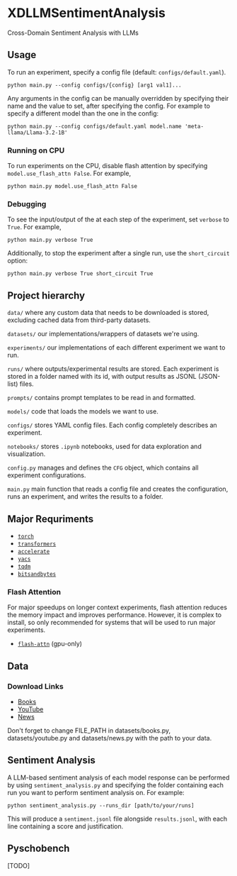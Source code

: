 # XDLLMSentimentAnalysis
Cross-Domain Sentiment Analysis with LLMs

## Usage

To run an experiment, specify a config file (default: `configs/default.yaml`).

`python main.py --config configs/{config} [arg1 val1]...`

Any arguments in the config can be manually overridden by specifying their name and the value to set, after specifying the config. For example to specify a different model than the one in the config:

`python main.py --config configs/default.yaml model.name 'meta-llama/Llama-3.2-1B'`

### Running on CPU

To run experiments on the CPU, disable flash attention by specifying `model.use_flash_attn False`.  For example,

`python main.py model.use_flash_attn False`

### Debugging

To see the input/output of the at each step of the experiment, set `verbose` to `True`.  For example,

`python main.py verbose True`

Additionally, to stop the experiment after a single run, use the `short_circuit` option:

`python main.py verbose True short_circuit True`

## Project hierarchy

`data/` where any custom data that needs to be downloaded is stored, excluding cached data from third-party datasets.

`datasets/` our implementations/wrappers of datasets we're using.

`experiments/` our implementations of each different experiment we want to run.  

`runs/` where outputs/experimental results are stored.  Each experiment is stored in a folder named with its id, with output results as JSONL (JSON-list) files.

`prompts/` contains prompt templates to be read in and formatted.

`models/` code that loads the models we want to use.

`configs/` stores YAML config files.  Each config completely describes an experiment.

`notebooks/` stores `.ipynb` notebooks, used for data exploration and visualization.

`config.py` manages and defines the `CFG` object, which contains all experiment configurations.

`main.py` main function that reads a config file and creates the configuration, runs an experiment, and writes the results to a folder.

## Major Requriments 
- [`torch`](https://pytorch.org/)
- [`transformers`](https://huggingface.co/docs/transformers/installation)
- [`accelerate`](https://pypi.org/project/accelerate/)
- [`yacs`](https://pypi.org/project/yacs/)
- [`tqdm`](https://tqdm.github.io/)
- [`bitsandbytes`](https://huggingface.co/docs/bitsandbytes/main/en/installation)

### Flash Attention

For major speedups on longer context experiments, flash attention reduces the memory impact and improves performance.  However, it is complex to install, so only recommended for systems that will be used to run major experiments.

- [`flash-attn`](https://github.com/Dao-AILab/flash-attention) (gpu-only)

## Data
### Download Links
- [Books](https://www.kaggle.com/datasets/ymaricar/cmu-book-summary-dataset?resource=download)
- [YouTube](https://www.kaggle.com/datasets/atifaliak/youtube-comments-dataset)
- [News](https://www.kaggle.com/datasets/aryansingh0909/nyt-articles-21m-2000-present)

Don't forget to change FILE_PATH in datasets/books.py, datasets/youtube.py and datasets/news.py with the path to your data.

## Sentiment Analysis

A LLM-based sentiment analysis of each model response can be performed by using `sentiment_analysis.py` and specifying the folder containing each run you want to perform sentiment analysis on.  For example:

`python sentiment_analysis.py --runs_dir [path/to/your/runs]`

This will produce a `sentiment.jsonl` file alongside `results.jsonl`, with each line containing a score and justification.

## Pyschobench

[TODO]



